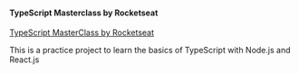 #### TypeScript Masterclass by Rocketseat

[TypeScript MasterClass by Rocketseat](https://www.youtube.com/watch?v=0mYq5LrQN1s)

This is a practice project to learn the basics of TypeScript with Node.js and React.js